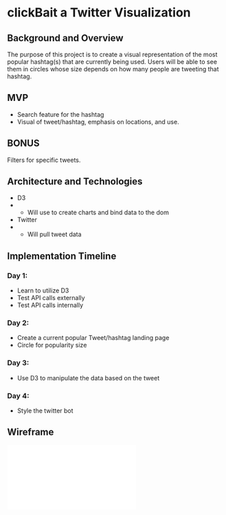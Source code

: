 # clickBait a Twitter Visualization 

## Background and Overview
The purpose of this project is to create a visual representation of the most popular hashtag(s) that are currently being used. Users will be able to see them in circles whose size depends on how many people are tweeting that hashtag. 

## MVP

* Search feature for the hashtag
* Visual of tweet/hashtag, emphasis on locations, and use. 

## BONUS 

Filters for specific tweets. 

## Architecture and Technologies
* D3
* * Will use to create charts and bind data to the dom
* Twitter
* * Will pull tweet data
## Implementation Timeline
### Day 1: 
* Learn to utilize D3 
* Test API calls externally 
* Test API calls internally
### Day 2: 
* Create a current popular Tweet/hashtag landing page
* Circle for popularity size
### Day 3: 	
* Use D3 to manipulate the data based on the tweet
### Day 4:
* Style the twitter bot

## Wireframe
![wireframe](/Users/Jose/Desktop/clickBait/README.md)